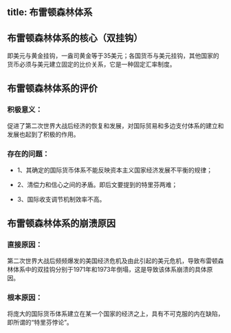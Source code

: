title: 布雷顿森林体系
------------------------------------
<!-- zh-CN:+ -->
## 布雷顿森林体系的核心（双挂钩）

即美元与黄金挂钩，一盎司黄金等于35美元；各国货币与美元挂钩，其他国家的货币必须与美元建立固定的比价关系，它是一种固定汇率制度。

## 布雷顿森林体系的评价

### 积极意义：
促进了第二次世界大战后经济的恢复和发展，对国际贸易和多边支付体系的建立和发展也起到了积极的作用。

### 存在的问题：

* 1、其确定的国际货币体系不能反映资本主义国家经济发展不平衡的规律；

* 2、清偿力和信心之间的矛盾。即后文要提到的特里芬两难；

* 3、国际收支调节机制效率不高。

## 布雷顿森林体系的崩溃原因

### 直接原因：
第二次世界大战后频频爆发的美国经济危机及由此引起的美元危机，导致布雷顿森林体系中的双挂钩分别于1971年和1973年倒塌，这是导致该体系崩溃的具体原因。

### 根本原因：
将庞大的国际货币体系建立在某一个国家的经济之上，具有不可克服的内在缺陷，即所谓的“特里芬悖论”。

<!-- zh-CN:- -->
